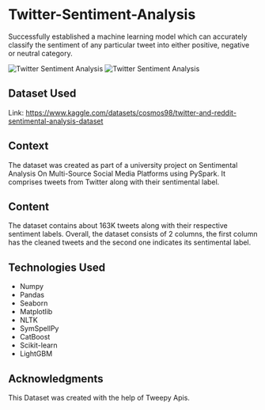 # Twitter-Sentiment-Analysis
Successfully established a machine learning model which can accurately classify the sentiment of any particular tweet into either positive, negative or neutral category.

![Twitter Sentiment Analysis](https://i.ytimg.com/vi/ujId4ipkBio/maxresdefault.jpg)
![Twitter Sentiment Analysis](https://i.ytimg.com/vi/pgZcP852dMg/maxresdefault.jpg)

## Dataset Used

Link: https://www.kaggle.com/datasets/cosmos98/twitter-and-reddit-sentimental-analysis-dataset

## Context

The dataset was created as part of a university project on Sentimental Analysis On Multi-Source Social Media Platforms using PySpark. It comprises tweets from Twitter along with their sentimental label.

## Content

The dataset contains about 163K tweets along with their respective sentiment labels. Overall, the dataset consists of 2 columns, the first column has the cleaned tweets and the second one indicates its sentimental label.

## Technologies Used

<ul>
  <li>Numpy</li>
  <li>Pandas</li>
  <li>Seaborn</li>
  <li>Matplotlib</li>
  <li>NLTK</li>
  <li>SymSpellPy</li>
  <li>CatBoost</li>
  <li>Scikit-learn</li>
  <li>LightGBM</li>
</ul>

## Acknowledgments

This Dataset was created with the help of Tweepy Apis. 


